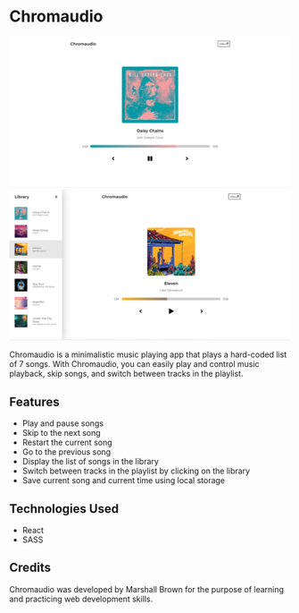 # Chromaudio

![Chromaudio UI](./screenshot.png)
![Toggled Library](./Screenshot2.png)

Chromaudio is a minimalistic music playing app that plays a hard-coded list of 7 songs. With Chromaudio, you can easily play and control music playback, skip songs, and switch between tracks in the playlist. 

## Features

- Play and pause songs
- Skip to the next song
- Restart the current song
- Go to the previous song
- Display the list of songs in the library
- Switch between tracks in the playlist by clicking on the library
- Save current song and current time using local storage

## Technologies Used

- React
- SASS

## Credits

Chromaudio was developed by Marshall Brown for the purpose of learning and practicing web development skills. 


